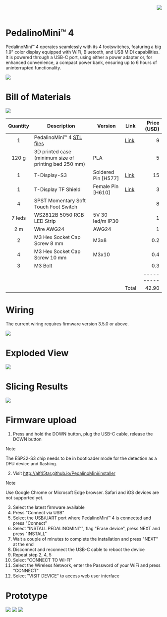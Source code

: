<a href="https://creativecommons.org/licenses/by-nc-nd/4.0/"><img align="right" src="./images/cc-by-nc-nd--300x104.png" /></a>
<br>
<br>
# PedalinoMini™ 4

PedalinoMini™ 4 operates seamlessly with its 4 footswitches, featuring a big 1.9" color display equipped with WiFi, Bluetooth, and USB MIDI capabilities. It is powered through a USB-C port, using either a power adapter or, for enhanced convenience, a compact power bank, ensuring up to 6 hours of uninterrupted functionality.

![](./images/PedalinoMini%204.jpg)

# Bill of Materials

![](./images/PedalinoMini%204%20Naked.jpg)

Quantity|Description|Version|Link|Price (USD)
:------:|-----------|-------|----|-----:
1|PedalinoMini™ 4 [STL files](https://github.com/pedalino-sponsors/PedalinoMini-4)||[Link](https://github.com/sponsors/alf45tar/sponsorships?sponsor=alf45tar&tier_id=378691&preview=false)|9
120 g|3D printed case (minimum size of printing bed 250 mm)|PLA||5
1|T-Display-S3|Soldered Pin [H577]|[Link](https://www.lilygo.cc/products/t-display-s3?variant=42351558590645)|15
1|T-Display TF Shield|Female Pin [H610]|[Link](https://www.lilygo.cc/products/t-display-tf-shied?variant=42729797025973)|3
4|SPST Momentary Soft Touch Foot Switch|||8
7 leds|WS2812B 5050 RGB LED Strip|5V 30 led/m IP30||1
2 m|Wire AWG24|AWG24||1
2|M3 Hex Socket Cap Screw 8 mm|M3x8||0.2
4|M3 Hex Socket Cap Screw 10 mm|M3x10||0.4
3|M3 Bolt|||0.3
|||||----------
||||Total|42.90

# Wiring

The current wiring requires firmware version 3.5.0 or above.

![](./images/PedalinoMini%204%20Wiring.jpg)

# Exploded View

![](./images/PedalinoMini%204%20Exploded%20View.jpg)

# Slicing Results

![](./images/PedalinoMini%204%20Slicing%20Results.jpg)

# Firmware upload

1. Press and hold the DOWN button, plug the USB-C cable, release the DOWN button
> [!NOTE]
> The ESP32-S3 chip needs to be in bootloader mode for the detection as a DFU device and flashing.

2. Visit http://alf45tar.github.io/PedalinoMini/installer
> [!NOTE]
> Use Google Chrome or Microsoft Edge browser. Safari and iOS devices are not supported yet.

3. Select the latest firmware available
4. Press "Connect via USB"
5. Select the USB/UART port where PedalinoMini™ 4 is connected and press "Connect"
6. Select "INSTALL PEDALINOMINI™", flag "Erase device", press NEXT and press "INSTALL"
7. Wait a couple of minutes to complete the installation and press "NEXT" at the end
8. Disconnect and reconnect the USB-C cable to reboot the device
9. Repeat step 2, 4, 5
10. Select "CONNECT TO WI-FI"
11. Select the Wireless Network, enter the Password of your WiFi and press "CONNECT"
12. Select "VISIT DEVICE" to access web user interface

# Prototype

![](./images/PedalinoMini%204%20Front.jpg)
![](./images/PedalinoMini%204%20Inside.jpg)
![](./images/PedalinoMini%204%20Top.jpg)
